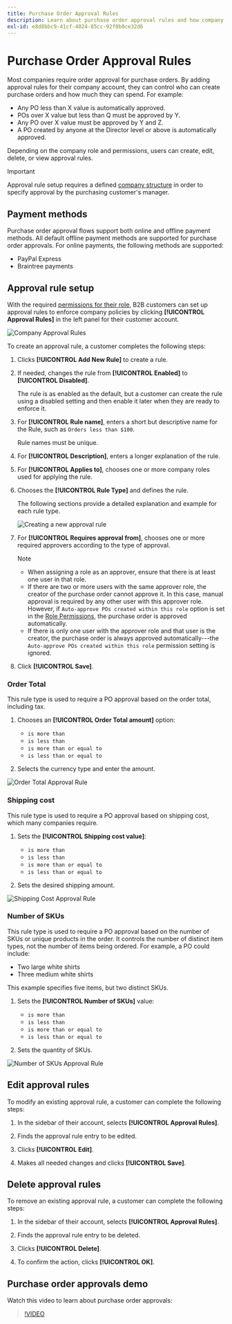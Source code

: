 ```yaml
---
title: Purchase Order Approval Rules
description: Learn about purchase order approval rules and how company administrators can define them on the storefront.
exl-id: e8d8bbc9-41cf-4024-85cc-92f0b0ce32d6
---
```

# Purchase Order Approval Rules

Most companies require order approval for purchase orders. By adding approval rules for their company account, they can control who can create purchase orders and how much they can spend. For example:

* Any PO less than X value is automatically approved.
* POs over X value but less than Q must be approved by Y.
* Any PO over X value must be approved by Y and Z.
* A PO created by anyone at the Director level or above is automatically approved.

Depending on the company role and permissions, users can create, edit, delete, or view approval rules.

>[!IMPORTANT]
>
>Approval rule setup requires a defined [company structure](account-company-structure.md) in order to specify approval by the purchasing customer's manager.

## Payment methods

Purchase order approval flows support both online and offline payment methods. All default offline payment methods are supported for purchase order approvals. For online payments, the following methods are supported:

* PayPal Express
* Braintree payments


## Approval rule setup

With the required [permissions for their role](account-company-roles-permissions.md), B2B customers can set up approval rules to enforce company policies by clicking **[!UICONTROL Approval Rules]** in the left panel for their customer account.

![Company Approval Rules](./assets/approval-rules.png)<!-- zoom -->

To create an approval rule, a customer completes the following steps:

1. Clicks **[!UICONTROL Add New Rule]** to create a rule.

1. If needed, changes the rule from **[!UICONTROL Enabled]** to **[!UICONTROL Disabled]**.

   The rule is as enabled as the default, but a customer can create the rule using a disabled setting and then enable it later when they are ready to enforce it.

1. For **[!UICONTROL Rule name]**, enters a short but descriptive name for the Rule, such as `Orders less than $100`.

   Rule names must be unique.

1. For **[!UICONTROL Description]**, enters a longer explanation of the rule.

1. For **[!UICONTROL Applies to]**, chooses one or more company roles used for applying the rule.

1. Chooses the **[!UICONTROL Rule Type]** and defines the rule.

   The following sections provide a detailed explanation and example for each rule type.

   ![Creating a new approval rule](./assets/approval-rules-create.png)<!-- zoom -->

1. For **[!UICONTROL Requires approval from]**, chooses one or more required approvers according to the type of approval.

   >[!NOTE]
   >
   >* When assigning a role as an approver, ensure that there is at least one user in that role.
   >* If there are two or more users with the same approver role, the creator of the purchase order cannot approve it. In this case, manual approval is required by any other user with this approver role. However, if `Auto-approve POs created within this role` option is set in the [Role Permissions](account-company-roles-permissions.md), the purchase order is approved automatically.
   >* If there is only one user with the approver role and that user is the creator, the purchase order is always approved automatically---the `Auto-approve POs created within this role` permission setting is ignored.

1. Click **[!UICONTROL Save]**.

### Order Total

This rule type is used to require a PO approval based on the order total, including tax.

1. Chooses an **[!UICONTROL Order Total amount]** option:

   * `is more than`
   * `is less than`
   * `is more than or equal to`
   * `is less than or equal to`

1. Selects the currency type and enter the amount.

![Order Total Approval Rule](./assets/approval-rules-order-total.png)<!-- zoom -->

### Shipping cost

This rule type is used to require a PO approval based on shipping cost, which many companies require.

1. Sets the **[!UICONTROL Shipping cost value]**:

   * `is more than`
   * `is less than`
   * `is more than or equal to`
   * `is less than or equal to`

1. Sets the desired shipping amount.

![Shipping Cost Approval Rule](./assets/approval-rules-shipping-cost.png)<!-- zoom -->

### Number of SKUs

This rule type is used to require a PO approval based on the number of SKUs or unique products in the order. It controls the number of distinct item types, not the number of items being ordered. For example, a PO could include:

* Two large white shirts
* Three medium white shirts

This example specifies five items, but two distinct SKUs.

1. Sets the **[!UICONTROL Number of SKUs]** value:

   * `is more than`
   * `is less than`
   * `is more than or equal to`
   * `is less than or equal to`

1. Sets the quantity of SKUs.

![Number of SKUs Approval Rule](./assets/approval-rules-number-skus.png)<!-- zoom -->

## Edit approval rules

To modify an existing approval rule, a customer can complete the following steps:

1. In the sidebar of their account, selects **[!UICONTROL Approval Rules]**.

1. Finds the approval rule entry to be edited.

1. Clicks **[!UICONTROL Edit]**.

1. Makes all needed changes and clicks **[!UICONTROL Save]**.

## Delete approval rules

To remove an existing approval rule, a customer can complete the following steps:

1. In the sidebar of their account, selects **[!UICONTROL Approval Rules]**.

1. Finds the approval rule entry to be deleted.

1. Clicks **[!UICONTROL Delete]**.

1. To confirm the action, clicks **[!UICONTROL OK]**.

## Purchase order approvals demo

Watch this video to learn about purchase order approvals:

>[!VIDEO](https://video.tv.adobe.com/v/344450?quality=12&learn=on)